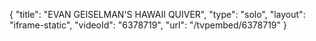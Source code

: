 {
    "title": "EVAN GEISELMAN'S HAWAII QUIVER",
    "type": "solo",
    "layout": "iframe-static",
    "videoId": "6378719",
    "url": "\/tvpembed\/6378719"
}